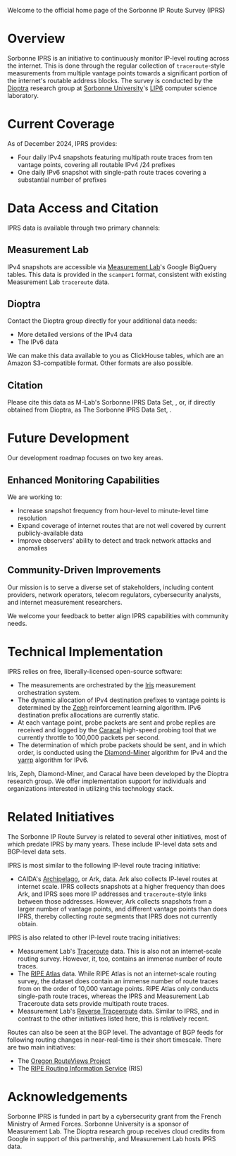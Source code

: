 Welcome to the official home page of the Sorbonne IP Route Survey (IPRS)

# Overview

Sorbonne IPRS is an initiative to continuously monitor IP-level routing across the internet.
This is done through the regular collection of `traceroute`-style measurements from multiple vantage points towards a significant portion of the internet's routable address blocks.
The survey is conducted by the [Dioptra](https://dioptra.io) research group at [Sorbonne University](https://sorbonne-universite.fr/en)'s [LIP6](https://www.lip6.fr/?LANG=en) computer science laboratory.

# Current Coverage

As of December 2024, IPRS provides:

* Four daily IPv4 snapshots featuring multipath route traces from ten vantage points, covering all routable IPv4 /24 prefixes
* One daily IPv6 snapshot with single-path route traces covering a substantial number of prefixes 

# Data Access and Citation

IPRS data is available through two primary channels:

## Measurement Lab

IPv4 snapshots are accessible via [Measurement Lab](https://www.measurementlab.net)'s Google BigQuery tables.
This data is provided in the `scamper1` format, consistent with existing Measurement Lab `traceroute` data.

## Dioptra

Contact the Dioptra group directly for your additional data needs:

* More detailed versions of the IPv4 data
* The IPv6 data

We can make this data available to you as ClickHouse tables, which are an Amazon S3-compatible format.
Other formats are also possible.

## Citation

Please cite this data as M-Lab's Sorbonne IPRS Data Set, <date range used>, or, if directly obtained from Dioptra, as The Sorbonne IPRS Data Set, <date range used>.

# Future Development

Our development roadmap focuses on two key areas.

## Enhanced Monitoring Capabilities

We are working to:

* Increase snapshot frequency from hour-level to minute-level time resolution
* Expand coverage of internet routes that are not well covered by current publicly-available data
* Improve observers' ability to detect and track network attacks and anomalies

## Community-Driven Improvements

Our mission is to serve a diverse set of stakeholders, including content providers, network operators, telecom regulators, cybersecurity analysts, and internet measurement researchers.

We welcome your feedback to better align IPRS capabilities with community needs.

# Technical Implementation

IPRS relies on free, liberally-licensed open-source software:

* The measurements are orchestrated by the [Iris](https://github.com/dioptra-io/zeph) measurement orchestration system.
* The dynamic allocation of IPv4 destination prefixes to vantage points is determined by the [Zeph](https://github.com/dioptra-io/zeph) reinforcement learning algorithm. IPv6 destination prefix allocations are currently static.
* At each vantage point, probe packets are sent and probe replies are received and logged by the [Caracal](https://github.com/dioptra-io/caracal) high-speed probing tool that we currently throttle to 100,000 packets per second.
* The determination of which probe packets should be sent, and in which order, is conducted using the [Diamond-Miner](https://github.com/dioptra-io/diamond-miner) algorithm for IPv4 and the [yarrp](https://github.com/cmand/yarrp) algorithm for IPv6.

Iris, Zeph, Diamond-Miner, and Caracal have been developed by the Dioptra research group.
We offer implementation support for individuals and organizations interested in utilizing this technology stack.

# Related Initiatives

The Sorbonne IP Route Survey is related to several other initiatives, most of which predate IPRS by many years.
These include IP-level data sets and BGP-level data sets.

IPRS is most similar to the following IP-level route tracing initiative:

* CAIDA's [Archipelago](https://www.caida.org/projects/ark/), or Ark, data. Ark also collects IP-level routes at internet scale. IPRS collects snapshots at a higher frequency than does Ark, and IPRS sees more IP addresses and `traceroute`-style links between those addresses. However, Ark collects snapshots from a larger number of vantage points, and different vantage points than does IPRS, thereby collecting route segments that IPRS does not currently obtain.

IPRS is also related to other IP-level route tracing initiatives:

* Measurement Lab's [Traceroute](https://www.measurementlab.net/tests/traceroute/) data. This is also not an internet-scale routing survey. However, it, too, contains an immense number of route traces.
* The [RIPE Atlas](https://atlas.ripe.net/) data. While RIPE Atlas is not an internet-scale routing survey, the dataset does contain an immense number of route traces from on the order of 10,000 vantage points. RIPE Atlas only conducts single-path route traces, whereas the IPRS and Measurement Lab Traceroute data sets provide multipath route traces.
* Measurement Lab's [Reverse Traceeroute](https://www.measurementlab.net/tests/reverse_traceroute/) data. Similar to IPRS, and in contrast to the other initiatives listed here, this is relatively recent.

Routes can also be seen at the BGP level. The advantage of BGP feeds for following routing changes in near-real-time is their short timescale. There are two main initiatives:

* The [Oregon RouteViews Project](https://www.routeviews.org/routeviews/)
* The [RIPE Routing Information Service](https://www.ripe.net/analyse/internet-measurements/routing-information-service-ris/) (RIS)

# Acknowledgements

Sorbonne IPRS is funded in part by a cybersecurity grant from the French Ministry of Armed Forces.
Sorbonne University is a sponsor of Measurement Lab. The Dioptra research group receives cloud credits from Google in support of this partnership, and Measurement Lab hosts IPRS data.
